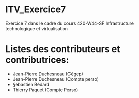 # ITV_Exercice7
Exercice 7 dans le cadre du cours 420-W44-SF Infrastructure technologique et virtualisation

# Listes des contributeurs et contributrices:
- Jean-Pierre Duchesneau (Cégep)
- Jean-Pierre Duchesneau (Compte perso)
- §ébastien Bédard
- Thierry Paquet (Compte Perso)

